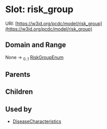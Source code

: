 
# Slot: risk_group




URI: [https://w3id.org/pcdc/model/risk_group](https://w3id.org/pcdc/model/risk_group)


## Domain and Range

None &#8594;  <sub>0..1</sub> [RiskGroupEnum](RiskGroupEnum.md)

## Parents


## Children


## Used by

 * [DiseaseCharacteristics](DiseaseCharacteristics.md)
